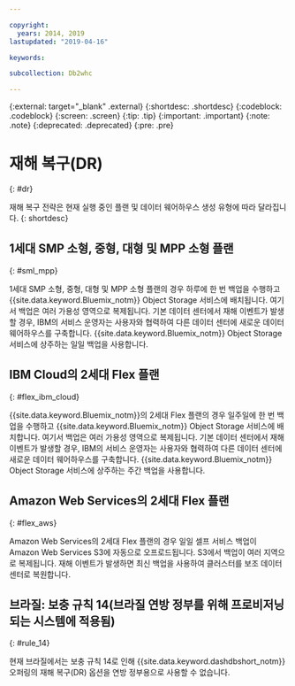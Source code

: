 ```yaml
---

copyright:
  years: 2014, 2019
lastupdated: "2019-04-16"

keywords:

subcollection: Db2whc

---
```


<!-- Attribute definitions --> 
{:external: target="_blank" .external}
{:shortdesc: .shortdesc}
{:codeblock: .codeblock}
{:screen: .screen}
{:tip: .tip}
{:important: .important}
{:note: .note}
{:deprecated: .deprecated}
{:pre: .pre}

# 재해 복구(DR)
{: #dr}

<!-- If your data warehouse instance is deployed in a data center that suffers a significant data center outage with an expected downtime of more than 8 hours, you will be sent a request to allow service operators to fail over your instance to another data center before disaster recovery actions can begin.
{: shortdesc}

A Db2 backup of your database is done every day, except for the Flex plan where a Db2 backup is done every 7 days and a snapshot backup is done daily. Daily backups are stored in the IBM Cloud Object Storage service from which it is replicated to multiple availability zones. If something should happen to your primary data center, our service operators will work with you to stand up your recovered database in a secondary data center. -->

재해 복구 전략은 현재 실행 중인 플랜 및 데이터 웨어하우스 생성 유형에 따라 달라집니다.
{: shortdesc}

## 1세대 SMP 소형, 중형, 대형 및 MPP 소형 플랜
{: #sml_mpp}

1세대 SMP 소형, 중형, 대형 및 MPP 소형 플랜의 경우 하루에 한 번 백업을 수행하고  {{site.data.keyword.Bluemix_notm}} Object Storage 서비스에 배치됩니다. 여기서 백업은 여러 가용성 영역으로 복제됩니다. 기본 데이터 센터에서 재해 이벤트가 발생할 경우, IBM의 서비스 운영자는 사용자와 협력하여 다른 데이터 센터에 새로운 데이터 웨어하우스를 구축합니다. {{site.data.keyword.Bluemix_notm}} Object Storage 서비스에 상주하는 일일 백업을 사용합니다.

## IBM Cloud의 2세대 Flex 플랜
{: #flex_ibm_cloud}

{{site.data.keyword.Bluemix_notm}}의 2세대 Flex 플랜의 경우 일주일에 한 번 백업을 수행하고 {{site.data.keyword.Bluemix_notm}} Object Storage 서비스에 배치합니다. 여기서 백업은 여러 가용성 영역으로 복제됩니다. 기본 데이터 센터에서 재해 이벤트가 발생할 경우, IBM의 서비스 운영자는 사용자와 협력하여 다른 데이터 센터에 새로운 데이터 웨어하우스를 구축합니다. {{site.data.keyword.Bluemix_notm}} Object Storage 서비스에 상주하는 주간 백업을 사용합니다.

## Amazon Web Services의 2세대 Flex 플랜
{: #flex_aws}

Amazon Web Services의 2세대 Flex 플랜의 경우 일일 셀프 서비스 백업이 Amazon Web Services S3에 자동으로 오프로드됩니다. S3에서 백업이 여러 지역으로 복제됩니다. 재해 이벤트가 발생하면 최신 백업을 사용하여 클러스터를 보조 데이터 센터로 복원합니다.

## **브라질: 보충 규칙 14**(브라질 연방 정부를 위해 프로비저닝되는 시스템에 적용됨)
{: #rule_14}

현재 브라질에서는 보충 규칙 14로 인해 {{site.data.keyword.dashdbshort_notm}} 오퍼링의 재해 복구(DR) 옵션을 연방 정부용으로 사용할 수 없습니다.

